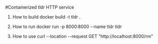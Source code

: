 #Containerized tldr HTTP service

1. How to build
docker build -t tldr .

2. How to run
docker run -p 8000:8000 --name tldr tldr
   
3. How to use
curl --location --request GET "http://localhost:8000/rm"
